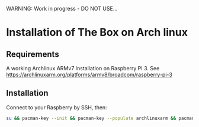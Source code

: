 WARNING: Work in progress - DO NOT USE...

# Installation of The Box on Arch linux

## Requirements
A working Archlinux ARMv7 Installation on Raspberry PI 3. See https://archlinuxarm.org/platforms/armv8/broadcom/raspberry-pi-3

## Installation
Connect to your Raspberry by SSH, then:
```bash
su && pacman-key --init && pacman-key --populate archlinuxarm && pacman --sync --refresh --sysupgrade --needed --disable-download-timeout --noconfirm git && git clone https://github.com/raspymt/thebox-install.git /tmp/thebox-install && cd /tmp/thebox-install && ./init.sh
```
